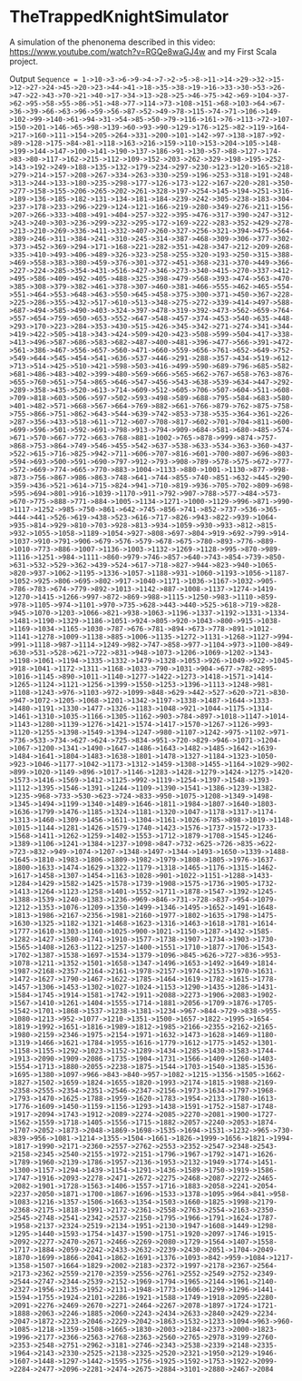 # TheTrappedKnightSimulator
A simulation of the phenonema described in this video: https://www.youtube.com/watch?v=RGQe8waGJ4w and my First Scala project.

Output `Sequence = 1->10->3->6->9->4->7->2->5->8->11->14->29->32->15->12->27->24->45->20->23->44->41->18->35->38->19->16->33->30->53->26->47->22->43->70->21->40->17->34->13->28->25->46->75->42->69->104->37->62->95->58->55->86->51->48->77->114->73->108->151->68->103->64->67->36->39->66->63->96->59->56->87->52->49->78->115->74->71->106->149->102->99->140->61->94->31->54->85->50->79->116->161->76->113->72->107->150->201->146->65->98->139->60->93->90->129->176->125->82->119->164->217->160->111->154->205->264->331->200->101->142->97->138->187->92->89->128->175->84->81->118->163->216->159->110->153->204->105->148->199->144->147->100->141->190->137->186->91->130->57->88->127->174->83->80->117->162->215->112->109->152->203->262->329->198->195->252->143->192->249->188->135->132->179->234->297->230->123->120->165->218->279->214->157->208->267->334->263->330->259->196->253->318->191->248->313->244->133->180->235->298->177->126->173->122->167->220->281->350->277->158->155->206->265->202->261->328->197->254->145->194->251->316->189->136->185->182->131->134->181->184->239->242->305->238->183->304->237->178->233->296->229->124->121->166->219->280->349->276->211->156->207->266->333->408->491->404->257->322->395->476->317->390->247->312->243->240->303->236->299->232->295->172->169->222->283->352->429->278->213->210->269->336->411->332->407->260->327->256->321->394->475->564->389->246->311->384->241->310->245->314->387->468->309->306->377->302->373->452->369->294->171->168->221->282->351->428->347->212->209->268->335->410->493->406->489->326->323->258->255->320->193->250->315->388->469->558->383->380->459->376->301->372->451->368->231->370->449->366->227->224->285->354->431->516->427->346->273->340->415->270->337->412->495->586->409->492->405->488->325->398->479->568->393->474->563->470->385->308->379->382->461->378->307->460->381->466->555->462->465->554->551->464->553->648->463->550->645->458->375->300->371->450->367->228->225->286->355->432->517->610->513->348->275->272->339->414->497->588->687->494->585->490->403->324->397->478->319->392->473->562->659->764->557->654->759->650->653->552->647->548->457->374->453->540->635->448->293->170->223->284->353->430->515->426->345->342->271->274->341->344->419->422->505->418->343->424->509->420->423->508->599->504->417->338->413->496->587->686->583->682->487->400->481->396->477->566->391->472->561->386->467->556->657->560->471->660->559->656->761->652->649->752->549->644->545->454->541->636->537->446->291->288->357->434->519->612->713->514->425->510->421->598->503->416->499->590->689->796->685->582->681->486->483->402->399->480->569->666->565->662->767->658->763->876->655->760->651->754->865->646->547->456->543->638->539->634->447->292->289->358->435->520->613->714->609->512->605->706->507->604->511->608->709->818->603->506->597->502->593->498->589->688->795->584->683->580->401->482->571->668->567->664->769->882->661->766->879->762->875->758->755->866->751->862->643->544->639->742->853->738->535->364->361->226->287->356->433->518->611->712->607->708->817->602->701->704->811->600->699->596->501->592->691->798->913->794->909->684->581->680->485->574->671->570->667->772->663->768->881->1002->765->878->999->874->757->868->753->864->749->546->455->542->637->538->633->534->363->360->437->522->615->716->825->942->711->606->707->816->601->700->807->696->803->594->693->500->591->690->797->912->793->908->789->578->575->672->777->572->669->774->665->770->883->1004->1133->880->1001->1130->877->998->873->756->867->986->863->748->641->744->855->740->851->632->445->290->359->436->521->614->715->824->941->710->819->936->705->702->809->698->595->694->801->916->1039->1170->911->792->907->788->577->484->573->670->775->888->771->884->1005->1134->1271->1000->1129->996->871->990->1117->1252->985->750->861->642->745->856->741->852->737->536->365->444->441->526->619->438->523->616->717->826->943->822->939->1064->935->814->929->810->703->928->813->934->1059->930->933->812->815->932->1055->1058->1189->1054->927->808->697->804->919->692->799->914->1037->910->791->906->679->576->579->678->675->780->893->776->889->1010->773->886->1007->1136->1003->1132->1269->1128->995->870->989->1116->1251->984->1111->860->979->746->857->640->743->854->739->850->631->532->529->362->439->524->617->718->827->944->823->940->1065->820->937->1062->1195->1336->1057->1188->931->1060->1193->1056->1187->1052->925->806->695->802->917->1040->1171->1036->1167->1032->905->786->783->674->779->892->1013->1142->887->1008->1137->1274->1419->1270->1415->1266->997->872->869->988->1115->1250->983->1110->859->978->1105->974->1101->970->735->628->443->440->525->618->719->828->945->1070->1203->1066->821->938->1063->1196->1337->1192->1331->1334->1481->1190->1329->1186->1051->924->805->920->1043->800->915->1038->1169->1034->1165->1030->787->676->781->894->673->778->891->1012->1141->1278->1009->1138->885->1006->1135->1272->1131->1268->1127->994->991->1118->987->1114->1249->982->747->858->977->1104->973->1100->849->630->531->528->621->722->831->948->1073->1206->1069->1202->1343->1198->1061->1194->1335->1332->1479->1328->1053->926->1049->922->1045->918->1041->1172->1311->1168->1033->790->1031->904->677->782->895->1016->1145->890->1011->1140->1277->1422->1273->1418->1571->1414->1265->1124->1121->1256->1399->1550->1253->1396->1113->1248->981->1108->1243->976->1103->972->1099->848->629->442->527->620->721->830->947->1072->1205->1068->1201->1342->1197->1338->1487->1644->1333->1480->1191->1330->1477->1326->1183->1048->921->1044->1175->1314->1461->1310->1035->1166->1305->1162->903->784->897->1018->1147->1014->1143->1280->1139->1276->1421->1574->1417->1570->1267->1126->993->1120->1255->1398->1549->1394->1247->980->1107->1242->975->1102->971->736->533->734->627->624->725->834->951->720->829->946->1071->1204->1067->1200->1341->1490->1647->1486->1643->1482->1485->1642->1639->1484->1641->1804->1483->1638->1801->1478->1327->1184->1323->1050->923->1046->1177->1042->1173->1312->1459->1308->1455->1164->1029->902->899->1020->1149->896->1017->1146->1283->1428->1279->1424->1275->1420->1573->1416->1569->1412->1125->992->1119->1254->1397->1548->1393->1112->1395->1546->1391->1244->1109->1390->1541->1386->1239->1382->1235->968->733->530->623->724->833->950->1075->1208->1349->1498->1345->1494->1199->1340->1489->1646->1811->1984->1807->1640->1803->1636->1799->1476->1185->1324->1181->1320->1047->1178->1317->1174->1313->1460->1309->1456->1611->1304->1161->1026->785->898->1019->1148->1015->1144->1281->1426->1579->1740->1423->1576->1737->1572->1733->1568->1411->1262->1259->1402->1553->1712->1879->1708->1545->1246->1389->1106->1241->1384->1237->1098->847->732->625->726->835->622->723->832->949->1074->1207->1348->1497->1344->1493->1650->1339->1488->1645->1810->1983->1806->1809->1982->1979->1808->1805->1976->1637->1800->1633->1474->1629->1322->1179->1318->1465->1176->1315->1462->1617->1458->1307->1454->1163->1028->901->1022->1151->1288->1433->1284->1429->1582->1425->1578->1739->1908->1575->1736->1905->1732->1413->1264->1123->1258->1401->1552->1711->1878->1547->1392->1245->1388->1539->1240->1383->1236->969->846->731->728->837->954->1079->1212->1353->1076->1209->1350->1499->1346->1495->1652->1491->1648->1813->1986->2167->2356->1981->2160->1977->1802->1635->1798->1475->1630->1325->1182->1321->1468->1623->1316->1463->1618->1781->1614->1777->1610->1303->1160->1025->900->1021->1150->1287->1432->1585->1282->1427->1580->1741->1910->1577->1738->1907->1734->1903->1730->1565->1408->1263->1122->1257->1400->1551->1710->1877->1706->1543->1702->1387->1538->1697->1534->1379->1096->845->626->727->836->953->1078->1211->1352->1501->1658->1347->1496->1653->1492->1649->1814->1987->2168->2357->2164->2161->1978->2157->1974->2153->1970->1631->1472->1627->1790->1467->1622->1785->1464->1619->1782->1615->1778->1457->1306->1453->1302->1027->1024->1153->1290->1435->1286->1431->1584->1745->1914->1581->1742->1911->2088->2273->1906->2083->1902->1567->1410->1261->1404->1555->1714->1881->2056->1709->1876->1705->1542->1701->1868->1537->1238->1381->1234->967->844->729->838->955->1080->1213->952->1077->1210->1351->1500->1657->1822->1995->1654->1819->1992->1651->1816->1989->1812->1985->2166->2355->2162->2165->1980->2159->2346->1975->2154->1971->1632->1473->1628->1469->1180->1319->1466->1621->1784->1955->1616->1779->1612->1775->1452->1301->1158->1155->1292->1023->1152->1289->1434->1285->1430->1583->1744->1913->2090->1909->2086->1735->1904->1731->1566->1409->1260->1403->1554->1713->1880->2055->2238->1875->1544->1703->1540->1385->1536->1695->1380->1097->966->843->840->957->1082->1215->1356->1505->1662->1827->1502->1659->1824->1655->1820->1993->2174->1815->1988->2169->2358->2555->2354->2351->2546->2347->2156->1973->1634->1797->1968->1793->1470->1625->1788->1959->1620->1783->1954->2133->1780->1613->1776->1609->1450->1159->1156->1293->1438->1591->1752->1587->1748->1917->2094->1743->1912->2089->2274->2085->2270->2081->1900->1727->1562->1559->1718->1405->1556->1715->1882->2057->2240->2053->1874->1707->2052->1873->2048->1869->1698->1535->1694->1531->1232->965->730->839->956->1081->1214->1355->1504->1661->1826->1999->1656->1821->1994->1817->1990->2171->2360->2557->2762->2553->2352->2547->2348->2543->2158->2345->2540->2155->1972->2151->1796->1967->1792->1471->1626->1789->1960->2139->1786->1957->2136->1953->2132->1949->1774->1451->1300->1157->1294->1439->1154->1291->1436->1589->1750->1919->1586->1747->1916->2093->2278->2471->2672->2275->2468->2087->2272->2465->2082->1901->1728->1563->1406->1557->1716->1883->2058->2241->2054->2237->2050->1871->1700->1867->1696->1533->1378->1095->964->841->958->1083->1216->1357->1506->1663->1354->1503->1660->1825->1998->2179->2368->2175->1818->1991->2172->2361->2558->2763->2554->2163->2350->2545->2748->2541->2342->2537->2150->1795->1966->1791->1624->1787->1958->2137->2324->2519->2134->1951->2130->1947->1608->1449->1298->1295->1440->1593->1754->1437->1590->1751->1920->2097->1746->1915->2092->2277->2470->2671->2466->2269->2080->1729->1564->1407->1558->1717->1884->2059->2242->2433->2632->2239->2430->2051->1704->2049->1870->1699->1866->2041->1862->1691->1376->1093->842->959->1084->1217->1358->1507->1664->1829->2002->2183->2372->1997->2178->2367->2564->2173->2362->2559->2170->2359->2556->2761->2552->2549->2752->2349->2544->2747->2344->2539->2152->1969->1794->1965->2144->1961->2140->2327->1956->2135->1952->2131->1948->1773->1606->1299->1296->1441->1594->1755->1924->2101->2286->1921->1588->1749->1918->2095->2280->2091->2276->2469->2670->2271->2464->2267->2078->1897->1724->1721->1888->2063->2246->1885->2060->2243->2434->2633->2840->2429->2234->2047->1872->2233->2046->2229->2042->1863->1532->1233->1094->963->960->1085->1218->1359->1508->1665->1830->2003->2184->2373->2000->1823->1996->2177->2366->2563->2768->2363->2560->2765->2978->3199->2760->2353->2548->2751->2962->3181->2746->2343->2538->2339->2148->2335->1964->2143->2330->2525->2138->2325->2520->2321->1950->2129->1946->1607->1448->1297->1442->1595->1756->1925->1592->1753->1922->2099->2284->2477->2096->2281->2474->2675->2884->3101->2880->2467->2084`
